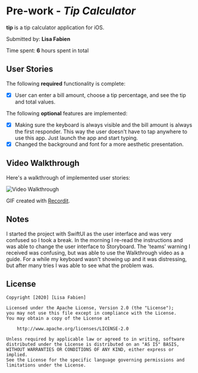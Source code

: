 # Pre-work - *Tip Calculator*

**tip** is a tip calculator application for iOS.

Submitted by: **Lisa Fabien**

Time spent: **6** hours spent in total

## User Stories

The following **required** functionality is complete:

* [x] User can enter a bill amount, choose a tip percentage, and see the tip and total values.

The following **optional** features are implemented:
* [x] Making sure the keyboard is always visible and the bill amount is always the first responder. This way the user doesn't have to tap anywhere to use this app. Just launch the app and start typing.
* [x] Changed the background and font for a more aesthetic presentation.

## Video Walkthrough 

Here's a walkthrough of implemented user stories:

<img src='http://g.recordit.co/oXQNiPDrRK.gif' title='Video Walkthrough' width='' alt='Video Walkthrough' />

GIF created with [Recordit](https://recordit.co/).

## Notes

I started the project with SwiftUI as the user interface and was very confused so I took a break. In the morning I re-read the instructions and was able to change the
user interface to Storyboard. The 'teams' warning I received was confusing, but was able to use the Walkthrough video as a guide. For a while my keyboard wasn't 
showing up and it was distressing, but after many tries I was able to see what the problem was.

## License 

    Copyright [2020] [Lisa Fabien]

    Licensed under the Apache License, Version 2.0 (the "License");
    you may not use this file except in compliance with the License.
    You may obtain a copy of the License at

        http://www.apache.org/licenses/LICENSE-2.0

    Unless required by applicable law or agreed to in writing, software
    distributed under the License is distributed on an "AS IS" BASIS,
    WITHOUT WARRANTIES OR CONDITIONS OF ANY KIND, either express or implied.
    See the License for the specific language governing permissions and
    limitations under the License.
